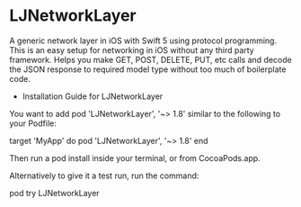 # LJNetworkLayer
A generic network layer in iOS with Swift 5 using protocol programming. This is an easy setup for networking in iOS without any third party framework. Helps you make GET, POST, DELETE, PUT, etc calls and decode the JSON response to required model type without too much of boilerplate code.



* Installation Guide for LJNetworkLayer

You want to add pod 'LJNetworkLayer', '~> 1.8' similar to the following to your Podfile:

target 'MyApp' do
  pod 'LJNetworkLayer', '~> 1.8'
end

Then run a pod install inside your terminal, or from CocoaPods.app.

Alternatively to give it a test run, run the command:

pod try LJNetworkLayer
